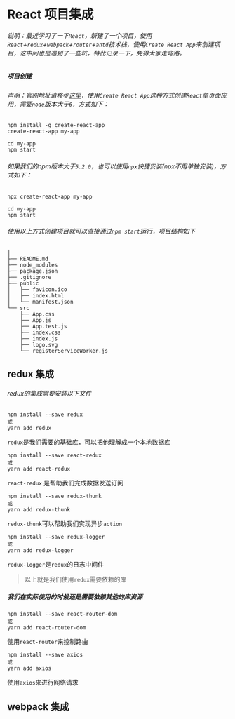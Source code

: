 # React 项目集成

###### 说明：最近学习了一下`React`，新建了一个项目，使用`React`+`redux`+`webpack`+`router`+`antd`技术栈，使用`Create React App`来创建项目，这中间也是遇到了一些坑，特此记录一下，免得大家走弯路。

##### 项目创建

###### 声明：官网地址请移步[这里](https://reactjs.org/docs/add-react-to-a-new-app.html)，使用`Create React App`这种方式创建`React`单页面应用，需要`node`版本大于`6`，方式如下：

```
npm install -g create-react-app
create-react-app my-app

cd my-app
npm start
```

###### 如果我们的npm版本大于`5.2.0`，也可以使用`npx`快捷安装(npx不用单独安装)，方式如下：

```
npx create-react-app my-app

cd my-app
npm start
```

###### 使用以上方式创建项目就可以直接通过`npm start`运行，项目结构如下

```
│
├── README.md
├── node_modules
├── package.json
├── .gitignore
├── public
│   ├── favicon.ico
│   ├── index.html
│   └── manifest.json
└── src
    ├── App.css
    ├── App.js
    ├── App.test.js
    ├── index.css
    ├── index.js
    ├── logo.svg
    └── registerServiceWorker.js

```

## redux 集成

###### redux的集成需要安装以下文件

	npm install --save redux
	或
	yarn add redux  

`redux`是我们需要的基础库，可以把他理解成一个本地数据库
	
	npm install --save react-redux
	或
	yarn add react-redux
	
`react-redux` 是帮助我们完成数据发送订阅

	npm install --save redux-thunk
	或
	yarn add redux-thunk
	
`redux-thunk`可以帮助我们实现异步`action`

	npm install --save redux-logger
	或
	yarn add redux-logger
	
`redux-logger`是`redux`的日志中间件

> 以上就是我们使用`redux`需要依赖的库

##### 我们在实际使用的时候还是需要依赖其他的库资源

	npm install --save react-router-dom
	或
	yarn add react-router-dom
	
使用`react-router`来控制路由

	npm install --save axios
	或
	yarn add axios
	
使用`axios`来进行网络请求

## webpack 集成

